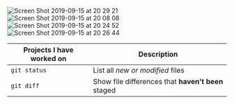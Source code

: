 ![Screen Shot 2019-09-15 at 20 29 21](https://user-images.githubusercontent.com/30932310/64926624-90ef3300-d7f7-11e9-919b-1b1f46b7ef03.png)
![Screen Shot 2019-09-15 at 20 08 08](https://user-images.githubusercontent.com/30932310/64926507-196cd400-d7f6-11e9-9afc-7ab2cb9cb39c.png)
![Screen Shot 2019-09-15 at 20 24 52](https://user-images.githubusercontent.com/30932310/64926574-f42c9580-d7f6-11e9-9b70-a98448859d58.png)
![Screen Shot 2019-09-15 at 20 26 44](https://user-images.githubusercontent.com/30932310/64926587-30f88c80-d7f7-11e9-90b9-0e70184b322a.png)

| Projects I have worked on| Description |
| --- | --- |
| `git status` | List all *new or modified* files |
| `git diff` | Show file differences that **haven't been** staged |
